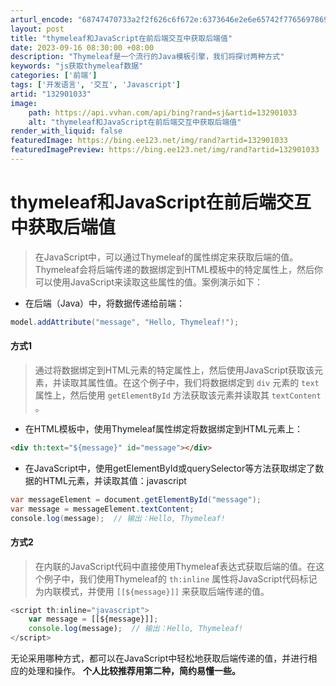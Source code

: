 ```yaml
---
arturl_encode: "68747470733a2f2f626c6f672e:6373646e2e6e65742f77656978696e5f34343130373134302f:61727469636c652f64657461696c732f313332393031303333"
layout: post
title: "thymeleaf和JavaScript在前后端交互中获取后端值"
date: 2023-09-16 08:30:00 +08:00
description: "Thymeleaf是一个流行的Java模板引擎，我们将探讨两种方式"
keywords: "js获取thymeleaf数据"
categories: ['前端']
tags: ['开发语言', '交互', 'Javascript']
artid: "132901033"
image:
    path: https://api.vvhan.com/api/bing?rand=sj&artid=132901033
    alt: "thymeleaf和JavaScript在前后端交互中获取后端值"
render_with_liquid: false
featuredImage: https://bing.ee123.net/img/rand?artid=132901033
featuredImagePreview: https://bing.ee123.net/img/rand?artid=132901033
---
```


# thymeleaf和JavaScript在前后端交互中获取后端值

> 在JavaScript中，可以通过Thymeleaf的属性绑定来获取后端的值。Thymeleaf会将后端传递的数据绑定到HTML模板中的特定属性上，然后你可以使用JavaScript来读取这些属性的值。案例演示如下：

* 在后端（Java）中，将数据传递给前端：

```java
model.addAttribute("message", "Hello, Thymeleaf!");

```

#### 方式1

> 通过将数据绑定到HTML元素的特定属性上，然后使用JavaScript获取该元素，并读取其属性值。在这个例子中，我们将数据绑定到
> `div`
> 元素的
> `text`
> 属性上，然后使用
> `getElementById`
> 方法获取该元素并读取其
> `textContent`
> 。

* 在HTML模板中，使用Thymeleaf属性绑定将数据绑定到HTML元素上：

```html
<div th:text="${message}" id="message"></div>

```

* 在JavaScript中，使用getElementById或querySelector等方法获取绑定了数据的HTML元素，并读取其值：javascript

```java
var messageElement = document.getElementById("message");
var message = messageElement.textContent;
console.log(message);  // 输出：Hello, Thymeleaf!

```

#### 方式2

> 在内联的JavaScript代码中直接使用Thymeleaf表达式获取后端的值。在这个例子中，我们使用Thymeleaf的
> `th:inline`
> 属性将JavaScript代码标记为内联模式，并使用
> `[[${message}]]`
> 来获取后端传递的值。

```javascript
<script th:inline="javascript">
	var message = [[${message}]];
	console.log(message);  // 输出：Hello, Thymeleaf!
</script>

```

无论采用哪种方式，都可以在JavaScript中轻松地获取后端传递的值，并进行相应的处理和操作。
**个人比较推荐用第二种，简约易懂一些。**